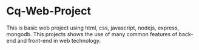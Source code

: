 # Cq-Web-Project
This is basic web project using html, css, javascript, nodejs, express, mongodb. This projects shows the use of many common features of back-end and front-end in web technology.
